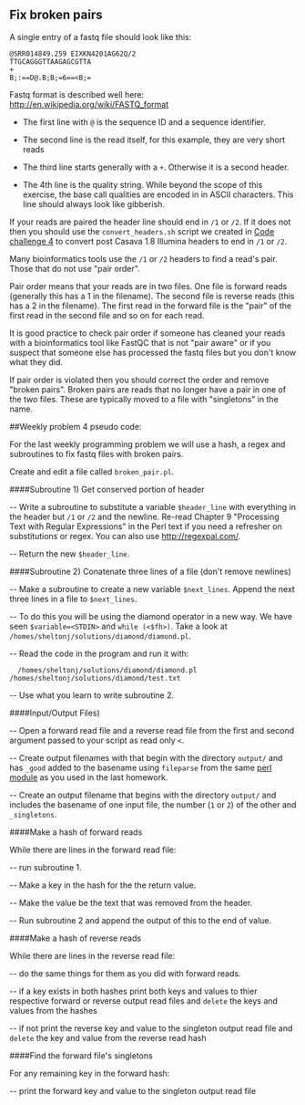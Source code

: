 ## Fix broken pairs

A single entry of a fastq file should look like this:

```
@SRR014849.259 EIXKN4201AG62Q/2
TTGCAGGGTTAAGAGCGTTA
+
B;:==D@.B;B;=6==<B;=
```

Fastq format is described well here: http://en.wikipedia.org/wiki/FASTQ_format

- The first line with `@` is the sequence ID and a sequence identifier. 

- The second line is the read itself, for this example, they are very short reads

- The third line starts generally with a `+`. Otherwise it is a second header.

- The 4th line is the quality string. While beyond the scope of this exercise, the base call qualities are encoded in in ASCII characters. This line should always look like gibberish.

If your reads are paired the header line should end in `/1` or `/2`. If it does not then you should use the `convert_headers.sh` script we created in [Code challenge 4](https://github.com/NGSAnalysisOnBeocatClass/in_class_problems/blob/master/Lecture3.md#code-challenge-4) to convert post Casava 1.8 Illumina headers to end in `/1` or `/2`.

Many bioinformatics tools use the `/1` or `/2` headers to find a read's pair. Those that do not use "pair order". 

Pair order means that your reads are in two files. One file is forward reads (generally this has a 1 in the filename). The second file is reverse reads (this has a 2 in the filename). The first read in the forward file is the "pair" of the first read in the second file and so on for each read.

It is good practice to check pair order if someone has cleaned your reads with a bioinformatics tool like FastQC that is not "pair aware" or if you suspect that someone else has processed the fastq files but you don't know what they did.

If pair order is violated then you should correct the order and remove "broken pairs". Broken pairs are reads that no longer have a pair in one of the two files. These are typically moved to a file with "singletons" in the name.

##Weekly problem 4 pseudo code:

For the last weekly programming problem we will use a hash, a regex and subroutines to fix fastq files with broken pairs.

Create and edit a file called `broken_pair.pl`.

####Subroutine 1) Get conserved portion of header

-- Write a subroutine to substitute a variable `$header_line` with everything in the header but `/1` or `/2` and the newline. Re-read Chapter 9 "Processing Text with Regular Expressions" in the Perl text if you need a refresher on substitutions or regex. You can also use http://regexpal.com/. 

-- Return the new `$header_line`.

####Subroutine 2) Conatenate three lines of a file (don't remove newlines)

-- Make a subroutine to create a new variable `$next_lines`. Append the next three lines in a file to `$next_lines`. 

-- To do this you will be using the diamond operator in a new way. We have seen `$variable=<STDIN>` and `while (<$fh>)`. Take a look at `/homes/sheltonj/solutions/diamond/diamond.pl`.

-- Read the code in the program and run it with:

```
  /homes/sheltonj/solutions/diamond/diamond.pl /homes/sheltonj/solutions/diamond/test.txt
```
-- Use what you learn to write subroutine 2.

####Input/Output Files)

-- Open a forward read file and a reverse read file from the first and second argument passed to your script as read only `<`.

-- Create output filenames with that begin with the directory `output/` and has `_good` added to the basename using `fileparse` from the same [perl module](https://github.com/NGSAnalysisOnBeocatClass/homework/blob/master/homework_6.md#step-3-create-your-output-file) as you used in the last homework.

-- Create an output filename that begins with the directory `output/` and includes the basename of one input file, the number (`1` or `2`) of the other and `_singletons`.

####Make a hash of forward reads

While there are lines in the forward read file:

-- run subroutine 1.

-- Make a key in the hash for the the return value.

-- Make the value be the text that was removed from the header. 

-- Run subroutine 2 and append the output of this to the end of value.

####Make a hash of reverse reads

While there are lines in the reverse read file:

-- do the same things for them as you did with forward reads.

-- if a key exists in both hashes print both keys and values to thier respective forward or reverse output read files and `delete` the keys and values from the hashes

-- if not print the reverse key and value to the singleton output read file and `delete` the key and value from the reverse read hash

####Find the forward file's singletons

For any remaining key in the forward hash:

-- print the forward key and value to the singleton output read file




